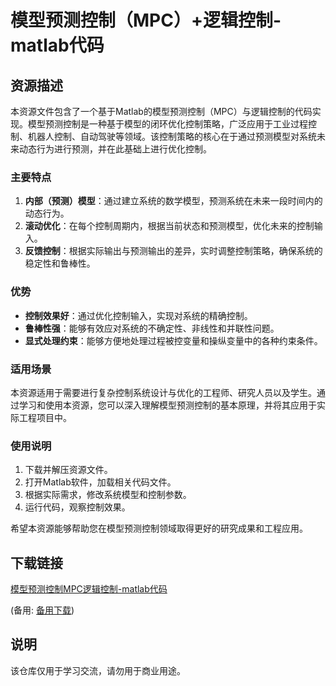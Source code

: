 # 模型预测控制（MPC）+逻辑控制-matlab代码

## 资源描述

本资源文件包含了一个基于Matlab的模型预测控制（MPC）与逻辑控制的代码实现。模型预测控制是一种基于模型的闭环优化控制策略，广泛应用于工业过程控制、机器人控制、自动驾驶等领域。该控制策略的核心在于通过预测模型对系统未来动态行为进行预测，并在此基础上进行优化控制。

### 主要特点

1. **内部（预测）模型**：通过建立系统的数学模型，预测系统在未来一段时间内的动态行为。
2. **滚动优化**：在每个控制周期内，根据当前状态和预测模型，优化未来的控制输入。
3. **反馈控制**：根据实际输出与预测输出的差异，实时调整控制策略，确保系统的稳定性和鲁棒性。

### 优势

- **控制效果好**：通过优化控制输入，实现对系统的精确控制。
- **鲁棒性强**：能够有效应对系统的不确定性、非线性和并联性问题。
- **显式处理约束**：能够方便地处理过程被控变量和操纵变量中的各种约束条件。

### 适用场景

本资源适用于需要进行复杂控制系统设计与优化的工程师、研究人员以及学生。通过学习和使用本资源，您可以深入理解模型预测控制的基本原理，并将其应用于实际工程项目中。

### 使用说明

1. 下载并解压资源文件。
2. 打开Matlab软件，加载相关代码文件。
3. 根据实际需求，修改系统模型和控制参数。
4. 运行代码，观察控制效果。

希望本资源能够帮助您在模型预测控制领域取得更好的研究成果和工程应用。

## 下载链接
[模型预测控制MPC逻辑控制-matlab代码](https://pan.quark.cn/s/7f54060229a1) 

(备用: [备用下载](https://pan.baidu.com/s/1CdX79fJX9ZSkEueXQ3bUzA?pwd=1234))

## 说明

该仓库仅用于学习交流，请勿用于商业用途。
